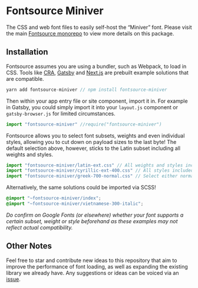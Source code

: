 # Fontsource Miniver

The CSS and web font files to easily self-host the “Miniver” font. Please visit the main [Fontsource monorepo](https://github.com/DecliningLotus/fontsource) to view more details on this package.

## Installation

Fontsource assumes you are using a bundler, such as Webpack, to load in CSS. Tools like [CRA](https://create-react-app.dev/), [Gatsby](https://www.gatsbyjs.org/) and [Next.js](https://nextjs.org/) are prebuilt example solutions that are compatible.

```javascript
yarn add fontsource-miniver // npm install fontsource-miniver
```

Then within your app entry file or site component, import it in. For example in Gatsby, you could simply import it into your `layout.js` component or `gatsby-browser.js` for limited circumstances.

```javascript
import "fontsource-miniver" //require("fontsource-miniver")
```

Fontsource allows you to select font subsets, weights and even individual styles, allowing you to cut down on payload sizes to the last byte! The default selection above, however, sticks to the Latin subset including all weights and styles.

```javascript
import "fontsource-miniver/latin-ext.css" // All weights and styles included.
import "fontsource-miniver/cyrillic-ext-400.css" // All styles included.
import "fontsource-miniver/greek-700-normal.css" // Select either normal or italic.
```

Alternatively, the same solutions could be imported via SCSS!

```scss
@import "~fontsource-miniver/index";
@import "~fontsource-miniver/vietnamese-300-italic";
```

_Do confirm on Google Fonts (or elsewhere) whether your font supports a certain subset, weight or style beforehand as these examples may not reflect actual compatibility._

## Other Notes

Feel free to star and contribute new ideas to this repository that aim to improve the performance of font loading, as well as expanding the existing library we already have. Any suggestions or ideas can be voiced via an [issue](https://github.com/DecliningLotus/fontsource/issues).
